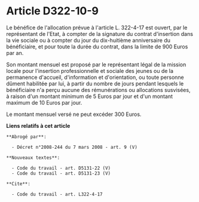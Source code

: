 # Article D322-10-9

Le bénéfice de l'allocation prévue à l'article L. 322-4-17 est ouvert, par le représentant de l'Etat, à compter de la
signature du contrat d'insertion dans la vie sociale ou à compter du jour du dix-huitième anniversaire du bénéficiaire, et
pour toute la durée du contrat, dans la limite de 900 Euros par an.

Son montant mensuel est proposé par le représentant légal de la mission locale pour l'insertion professionnelle et sociale
des jeunes ou de la permanence d'accueil, d'information et d'orientation, ou toute personne dûment habilitée par lui, à
partir du nombre de jours pendant lesquels le bénéficiaire n'a perçu aucune des rémunérations ou allocations susvisées, à
raison d'un montant minimum de 5 Euros par jour et d'un montant maximum de 10 Euros par jour.

Le montant mensuel versé ne peut excéder 300 Euros.

**Liens relatifs à cet article**

	**Abrogé par**:

	  - Décret n°2008-244 du 7 mars 2008 - art. 9 (V)

	**Nouveaux textes**:

	  - Code du travail - art. D5131-22 (V)
	  - Code du travail - art. D5131-23 (V)

	**Cite**:

	  - Code du travail - art. L322-4-17
